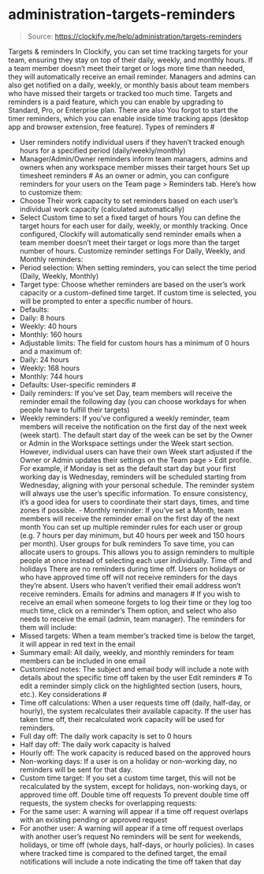 # administration-targets-reminders

> Source: https://clockify.me/help/administration/targets-reminders

Targets & reminders
In Clockify, you can set time tracking targets for your team, ensuring they stay on top of their daily, weekly, and monthly hours. If a team member doesn’t meet their target or logs more time than needed, they will automatically receive an email reminder.
Managers and admins can also get notified on a daily, weekly, or monthly basis about team members who have missed their targets or tracked too much time.
Targets and reminders is a paid feature, which you can enable by upgrading to Standard, Pro, or Enterprise plan.
There are also You forgot to start the timer reminders, which you can enable inside time tracking apps (desktop app and browser extension, free feature).
Types of reminders #
- User reminders notify individual users if they haven’t tracked enough hours for a specified period (daily/weekly/monthly)
- Manager/Admin/Owner reminders inform team managers, admins and owners when any workspace member misses their target hours
Set up timesheet reminders #
As an owner or admin, you can configure reminders for your users on the Team page > Reminders tab.
Here’s how to customize them:
- Choose Their work capacity to set reminders based on each user’s individual work capacity (calculated automatically)
- Select Custom time to set a fixed target of hours
You can define the target hours for each user for daily, weekly, or monthly tracking.
Once configured, Clockify will automatically send reminder emails when a team member doesn’t meet their target or logs more than the target number of hours.
Customize reminder settings
For Daily, Weekly, and Monthly reminders:
- Period selection: When setting reminders, you can select the time period (Daily, Weekly, Monthly)
- Target type: Choose whether reminders are based on the user’s work capacity or a custom-defined time target. If custom time is selected, you will be prompted to enter a specific number of hours.
- Defaults:
- Daily: 8 hours
- Weekly: 40 hours
- Monthly: 160 hours
- Adjustable limits: The field for custom hours has a minimum of 0 hours and a maximum of:
- Daily: 24 hours
- Weekly: 168 hours
- Monthly: 744 hours
- Defaults:
User-specific reminders #
- Daily reminders: If you’ve set Day, team members will receive the reminder email the following day (you can choose workdays for when people have to fulfill their targets)
- Weekly reminders: If you’ve configured a weekly reminder, team members will receive the notification on the first day of the next week (week start). The default start day of the week can be set by the Owner or Admin in the Workspace settings under the Week start section. However, individual users can have their own Week start adjusted if the Owner or Admin updates their settings on the Team page > Edit profile.
For example, if Monday is set as the default start day but your first working day is Wednesday, reminders will be scheduled starting from Wednesday, aligning with your personal schedule. The reminder system will always use the user’s specific information. To ensure consistency, it’s a good idea for users to coordinate their start days, times, and time zones if possible. - Monthly reminder: If you’ve set a Month, team members will receive the reminder email on the first day of the next month
You can set up multiple reminder rules for each user or group (e.g. 7 hours per day minimum, but 40 hours per week and 150 hours per month).
User groups for bulk reminders
To save time, you can allocate users to groups. This allows you to assign reminders to multiple people at once instead of selecting each user individually.
Time off and holidays
There are no reminders during time off. Users on holidays or who have approved time off will not receive reminders for the days they’re absent.
Users who haven’t verified their email address won’t receive reminders.
Emails for admins and managers #
If you wish to receive an email when someone forgets to log their time or they log too much time, click on a reminder’s Them option, and select who also needs to receive the email (admin, team manager).
The reminders for them will include:
- Missed targets: When a team member’s tracked time is below the target, it will appear in red text in the email
- Summary email: All daily, weekly, and monthly reminders for team members can be included in one email
- Customized notes: The subject and email body will include a note with details about the specific time off taken by the user
Edit reminders #
To edit a reminder simply click on the highlighted section (users, hours, etc.).
Key considerations #
- Time off calculations: When a user requests time off (daily, half-day, or hourly), the system recalculates their available capacity. If the user has taken time off, their recalculated work capacity will be used for reminders.
- Full day off: The daily work capacity is set to 0 hours
- Half day off: The daily work capacity is halved
- Hourly off: The work capacity is reduced based on the approved hours
- Non-working days: If a user is on a holiday or non-working day, no reminders will be sent for that day.
- Custom time target: If you set a custom time target, this will not be recalculated by the system, except for holidays, non-working days, or approved time off.
Double time off requests
To prevent double time off requests, the system checks for overlapping requests:
- For the same user: A warning will appear if a time off request overlaps with an existing pending or approved request
- For another user: A warning will appear if a time off request overlaps with another user’s request
No reminders will be sent for weekends, holidays, or time off (whole days, half-days, or hourly policies).
In cases where tracked time is compared to the defined target, the email notifications will include a note indicating the time off taken that day